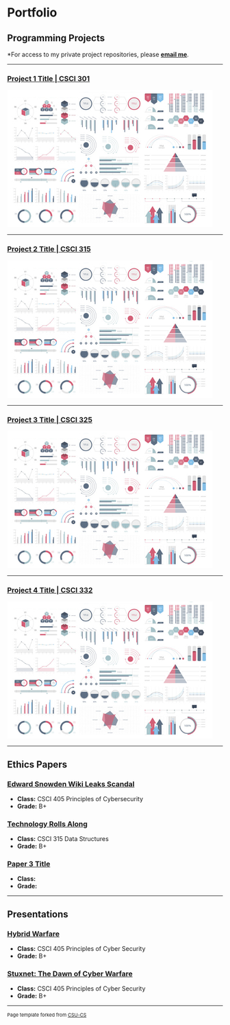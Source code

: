 
Portfolio
=========

Programming Projects
--------------------

*For access to my private project repositories, please **[email me](https://mail.google.com/mail/?view=cm&source=mailto&to=thiemann.adam@gmail.com&su=Github_Access)**.


---
### [Project 1 Title | CSCI 301](project1)

![Project 1 Thumbnail Name](images/dummy_thumbnail.jpg)

---
### [Project 2 Title | CSCI 315](project1)

![Project 2 Thumbnail Name](images/dummy_thumbnail.jpg)

---
### [Project 3 Title | CSCI 325](project1)

![Project 3 Thumbnail Name](images/dummy_thumbnail.jpg)

---
### [Project 4 Title | CSCI 332](project1)

![Project 4 Thumbnail Name](images/dummy_thumbnail.jpg)

---

Ethics Papers
-------------

### [Edward Snowden Wiki Leaks Scandal](https://1drv.ms/b/s!Aofa4H6h1GyzgY4sqRGIHozFOfjy4A?e=7N53Ng)

-   **Class:**  CSCI 405 Principles of Cybersecurity
-   **Grade:** B+

### [Technology Rolls Along](https://1drv.ms/b/s!Aofa4H6h1GyzgY4m2C_Rp8a8cbMT_A?e=hNcyRD)

-   **Class:** CSCI 315 Data Structures
-   **Grade:** B+

### [Paper 3 Title](/pdf/sample_presentation.pdf)

-   **Class:** 
-   **Grade:**

---

Presentations
-------------

### [Hybrid Warfare](https://1drv.ms/p/s!Aofa4H6h1GyzgY4pWT64OkoOW6_r1g?e=kr7G1I)

- **Class:** CSCI 405 Principles of Cyber Security
- **Grade:** B+


### [Stuxnet: The Dawn of Cyber Warfare](https://1drv.ms/p/s!Aofa4H6h1GyzgY4qXPuC5JNuiaE2ZQ?e=fAwvby)

- **Class:** CSCI 405 Principles of Cyber Security
- **Grade:** B+

---

<p style="font-size:11px">Page template forked from <a href="https://github.com/csu-cs/csci-portfolio">CSU-CS</a></p>
<!-- Remove above link if you don't want to attributive -->

<!--stackedit_data:
eyJoaXN0b3J5IjpbLTIwODE0MjExOTMsMTk4Njk4NzU3OCwxND
AxNDYxNjk1LC0yMDk5MjExNDU4LDg0ODcwNDY3OCwxOTU1MjM5
MzI5LC0xMjk2NjE3NTkzLC0xNDEwNTM4MTA5XX0=
-->